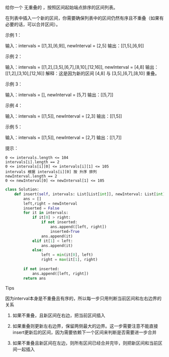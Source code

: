 给你一个 无重叠的 ，按照区间起始端点排序的区间列表。

在列表中插入一个新的区间，你需要确保列表中的区间仍然有序且不重叠（如果有必要的话，可以合并区间）。

 

示例 1：

输入：intervals = [[1,3],[6,9]], newInterval = [2,5]
输出：[[1,5],[6,9]]

示例 2：

输入：intervals = [[1,2],[3,5],[6,7],[8,10],[12,16]], newInterval = [4,8]
输出：[[1,2],[3,10],[12,16]]
解释：这是因为新的区间 [4,8] 与 [3,5],[6,7],[8,10] 重叠。

示例 3：

输入：intervals = [], newInterval = [5,7]
输出：[[5,7]]

示例 4：

输入：intervals = [[1,5]], newInterval = [2,3]
输出：[[1,5]]

示例 5：

输入：intervals = [[1,5]], newInterval = [2,7]
输出：[[1,7]]

 

提示：

    0 <= intervals.length <= 104
    intervals[i].length == 2
    0 <= intervals[i][0] <= intervals[i][1] <= 105
    intervals 根据 intervals[i][0] 按 升序 排列
    newInterval.length == 2
    0 <= newInterval[0] <= newInterval[1] <= 105



```python
class Solution:
    def insert(self, intervals: List[List[int]], newInterval: List[int]) -> List[List[int]]:
        ans = [] 
        left,right = newInterval
        inserted = False 
        for it in intervals:
            if it[0] > right:
                if not inserted:
                    ans.append([left, right])
                    inserted=True 
                ans.append(it)
            elif it[1] < left: 
                ans.append(it)
            else:
                left = min(it[0], left)
                right = max(it[1], right) 
        
        if not inserted:
            ans.append([left, right])
        return ans 
```



Tips

因为interval本身是不重叠且有序的，所以每一步只用判断当前区间和左右边界的关系

1. 如果不重叠，且新区间在右边，把当前区间插入

2. 如果重叠则更新左右边界，保留两侧最大的边界。这一步需要注意不能直接insert更新后的区间，因为需要依赖下一个区间来判断是否需要进一步合并

3. 如果不重叠且新区间在左边，则所有区间已经合并完毕，则把新区间和当前区间一起插入

   
